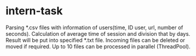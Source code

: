 # intern-task
Parsing *.csv files with information of users(time, ID user, url, number of seconds). 
Calculation of average time of session and division that by days. 
Result will be put into specified *.txt file.
Incoming files can be deleted or moved if required. 
Up to 10 files can be processed in parallel (ThreadPool).
